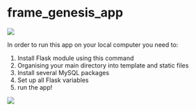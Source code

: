 # frame_genesis_app


![](https://github.com/expo180/frame_genesis_app/blob/main/200w.webp)

In order to run this app on your local computer you need to:

1. Install Flask module using this command
2. Organising your main directory into template and static files
3. Install several MySQL packages
4. Set up all Flask variables
5. run the app!

![](https://github.com/expo180/frame_genesis_app/blob/main/code.webp)
